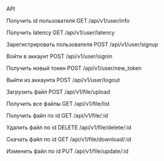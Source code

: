 API

Получить id пользователя
GET /api/v1/user/info

Получить latency
GET /api/v1/user/latency

Зарегистрировать пользователя
POST /api/v1/user/signup

Войти в аккаунт
POST  /api/v1/user/signin

Получить новый токен
POST /api/v1/user/new_token

Выйти из аккаунта
POST /api/v1/user/logout

Загрузить файл
POST /api/v1/file/upload

Получить все файлы
GET /api/v1/file/list

Получить файл по id
GET /api/v1/file/:id

Удалить файл по id
DELETE /api/v1/file/delete/:id

Скачать файл по id
GET /api/v1/file/download/:id

Изменить файл по id
PUT /api/v1/file/update/:id


